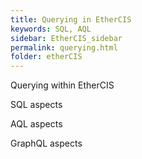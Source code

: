 ```yaml
---
title: Querying in EtherCIS
keywords: SQL, AQL
sidebar: EtherCIS_sidebar
permalink: querying.html
folder: etherCIS
---
```


Querying within EtherCIS

SQL aspects

AQL aspects

GraphQL aspects
